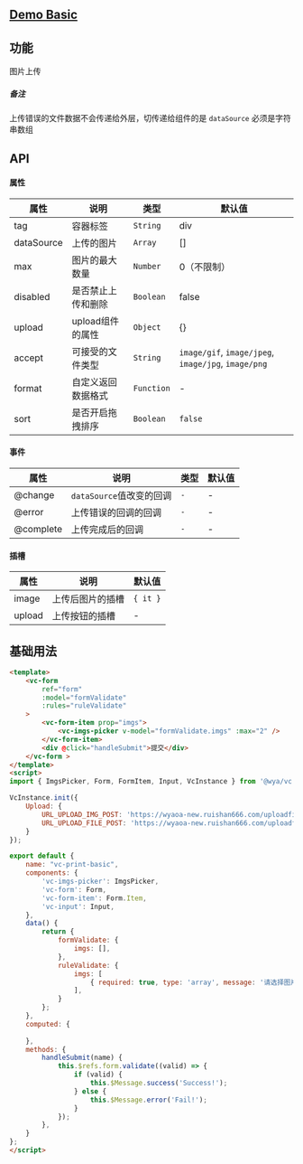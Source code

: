 ## [Demo Basic](https://wya-team.github.io/wya-vc/dist/imgs-picker/basic.html)
## 功能
图片上传
##### 备注
上传错误的文件数据不会传递给外层，切传递给组件的是 `dataSource` 必须是字符串数组

## API

#### 属性

属性 | 说明 | 类型 | 默认值
---|---|---|---
tag | 容器标签 | `String` | div
dataSource | 上传的图片 | `Array` | []
max | 图片的最大数量 | `Number` | 0（不限制）
disabled | 是否禁止上传和删除 | `Boolean` | false
upload | upload组件的属性 | `Object` | {}
accept | 可接受的文件类型 | `String` | `image/gif`, `image/jpeg`, `image/jpg`, `image/png`
format | 自定义返回数据格式 | `Function` | - 
sort | 是否开启拖拽排序 | `Boolean` | `false` 


#### 事件

属性 | 说明 | 类型 | 默认值
---|---|---|---
@change | `dataSource`值改变的回调 | `-` | -
@error | 上传错误的回调的回调 | `-` | -
@complete | 上传完成后的回调 | `-` | -


#### 插槽

属性 | 说明 | 默认值
---|---|---
image | 上传后图片的插槽 | `{ it }`
upload | 上传按钮的插槽 | -


## 基础用法

```html
<template>
	<vc-form
		ref="form"
		:model="formValidate" 
		:rules="ruleValidate" 
	>
		<vc-form-item prop="imgs">
			<vc-imgs-picker v-model="formValidate.imgs" :max="2" />
		</vc-form-item>
		<div @click="handleSubmit">提交</div>
	</vc-form >
</template>
<script>
import { ImgsPicker, Form, FormItem, Input, VcInstance } from '@wya/vc';

VcInstance.init({
	Upload: {
		URL_UPLOAD_IMG_POST: 'https://wyaoa-new.ruishan666.com/uploadfile/upimg.json?action=uploadimage&encode=utf-8&code=oa',
		URL_UPLOAD_FILE_POST: 'https://wyaoa-new.ruishan666.com/uploadfile/upimg.json?action=uploadimage&encode=utf-8&code=oa'
	}
});

export default {
	name: "vc-print-basic",
	components: {
		'vc-imgs-picker': ImgsPicker,
		'vc-form': Form,
		'vc-form-item': Form.Item,
		'vc-input': Input,
	},
	data() {
		return {
			formValidate: {
				imgs: [],
			},
			ruleValidate: {
				imgs: [
					{ required: true, type: 'array', message: '请选择图片', trigger: 'change' }
				],
			}
		};
	},
	computed: {
		
	},
	methods: {
		handleSubmit(name) {
			this.$refs.form.validate((valid) => {
				if (valid) {
					this.$Message.success('Success!');
				} else {
					this.$Message.error('Fail!');
				}
			});
		},
	}
};
</script>
```